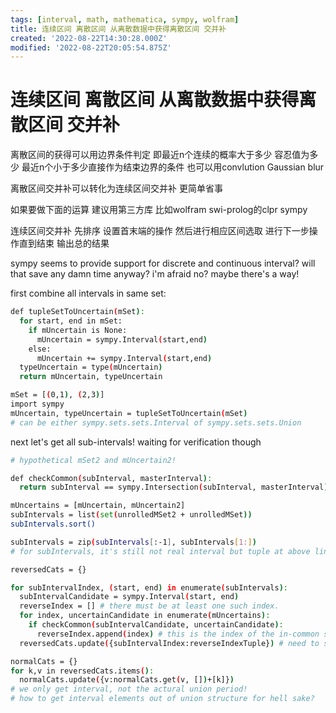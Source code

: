 ```yaml
---
tags: [interval, math, mathematica, sympy, wolfram]
title: 连续区间 离散区间 从离散数据中获得离散区间 交并补
created: '2022-08-22T14:30:28.000Z'
modified: '2022-08-22T20:05:54.875Z'
---
```


# 连续区间 离散区间 从离散数据中获得离散区间 交并补

离散区间的获得可以用边界条件判定 即最近n个连续的概率大于多少 容忍值为多少 最近n个小于多少直接作为结束边界的条件 也可以用convlution Gaussian blur

离散区间交并补可以转化为连续区间交并补 更简单省事

如果要做下面的运算 建议用第三方库 比如wolfram swi-prolog的clpr sympy

连续区间交并补 先排序 设置首末端的操作 然后进行相应区间选取 进行下一步操作直到结束 输出总的结果

sympy seems to provide support for discrete and continuous interval? will that save any damn time anyway? i'm afraid no? maybe there's a way!

first combine all intervals in same set:
```bash
def tupleSetToUncertain(mSet):
  for start, end in mSet:
    if mUncertain is None:
      mUncertain = sympy.Interval(start,end)
    else:
      mUncertain += sympy.Interval(start,end)
  typeUncertain = type(mUncertain)
  return mUncertain, typeUncertain

mSet = [(0,1), (2,3)]
import sympy
mUncertain, typeUncertain = tupleSetToUncertain(mSet)
# can be either sympy.sets.sets.Interval of sympy.sets.sets.Union
```

next let's get all sub-intervals! waiting for verification though
```bash
# hypothetical mSet2 and mUncertain2!

def checkCommon(subInterval, masterInterval):
  return subInterval == sympy.Intersection(subInterval, masterInterval)

mUncertains = [mUncertain, mUncertain2]
subIntervals = list(set(unrolledMSet2 + unrolledMSet))
subIntervals.sort()

subIntervals = zip(subIntervals[:-1], subIntervals[1:])
# for subIntervals, it's still not real interval but tuple at above line.

reversedCats = {}

for subIntervalIndex, (start, end) in enumerate(subIntervals):
  subIntervalCandidate = sympy.Interval(start, end)
  reverseIndex = [] # there must be at least one such index.
  for index, uncertainCandidate in enumerate(mUncertains):
    if checkCommon(subIntervalCandidate, uncertainCandidate):
      reverseIndex.append(index) # this is the index of the in-common set of the original set list
  reversedCats.update({subIntervalIndex:reverseIndexTuple}) # need to sort and index? or not to sort because this is already done?

normalCats = {}
for k,v in reversedCats.items():
  normalCats.update({v:normalCats.get(v, [])+[k]})
# we only get interval, not the actural union period!
# how to get interval elements out of union structure for hell sake?
```

